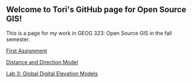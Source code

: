 ## Welcome to Tori's GitHub page for Open Source GIS!

This is a page for my work in GEOG 323: Open Source GIS in the fall semester. 

[First Assignment](assignment1)

[Distance and Direction Model](dist_dir_model.md)

[Lab 3: Global Digital Elevation Models](lab3.md)


